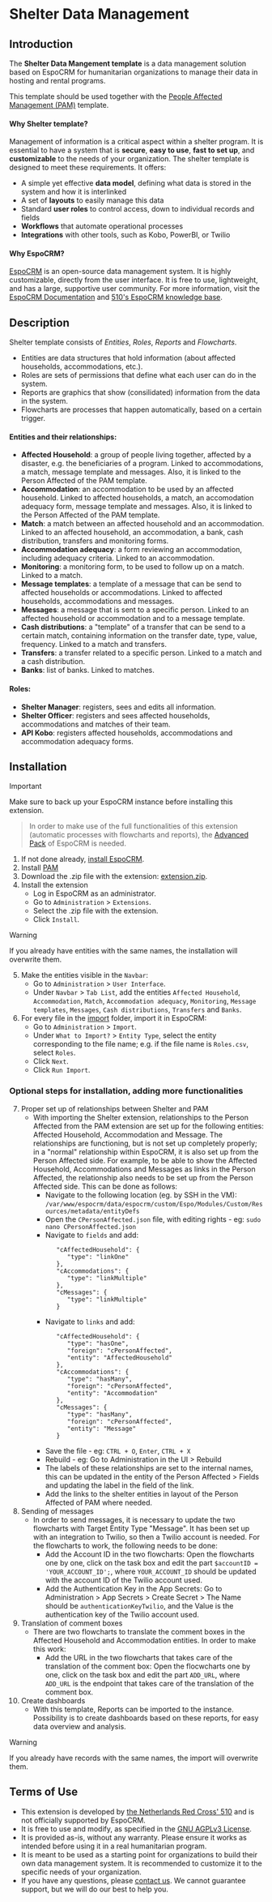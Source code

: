 # Shelter Data Management

## Introduction

The **Shelter Data Mangement template** is a data management solution based on EspoCRM for humanitarian organizations to manage their data in hosting and rental programs.

This template should be used together with the [People Affected Management (PAM)](https://github.com/rodekruis/espocrm-template-pam/tree/main) template.

#### Why Shelter template?
Management of information is a critical aspect within a shelter program. It is essential to have a system that is **secure**, **easy to use**, **fast to set up**, and **customizable** to the needs of your organization. The shelter template is designed to meet these requirements. It offers:
* A simple yet effective **data model**, defining what data is stored in the system and how it is interlinked​
* A set of **layouts** to easily manage this data​
* Standard **user roles** to control access, down to individual records and fields​
* **Workflows** that automate operational processes​
* **Integrations** with other tools, such as Kobo, PowerBI, or Twilio

#### Why EspoCRM?
[EspoCRM](https://www.espocrm.com/) is an open-source data management system. It is highly customizable, directly from the user interface. It is free to use, lightweight, and has a large, supportive user community. For more information, visit the [EspoCRM Documentation](https://docs.espocrm.com/) and [510's EspoCRM knowledge base](https://github.com/rodekruis/EspoCRM-knowledge-base/wiki).


## Description

Shelter template consists of _Entities_, _Roles_, _Reports_ and _Flowcharts_. 
* Entities are data structures that hold information (about affected households, accommodations, etc.).
* Roles are sets of permissions that define what each user can do in the system.
* Reports are graphics that show (consilidated) information from the data in the system.
* Flowcharts are processes that happen automatically, based on a certain trigger.

#### Entities and their relationships:
* **Affected Household**: a group of people living together, affected by a disaster, e.g. the beneficiaries of a program. Linked to accommodations, a match, message template and messages. Also, it is linked to the Person Affected of the PAM template.
* **Accommodation**: an accommodation to be used by an affected household. Linked to affected households, a match, an accomodation adequacy form, message template and messages. Also, it is linked to the Person Affected of the PAM template.
* **Match**: a match between an affected household and an accommodation. Linked to an affected household, an accommodation, a bank, cash distribution, transfers and monitoring forms.
* **Accommodation adequacy**: a form reviewing an accommodation, including adequacy criteria. Linked to an accommodation.
* **Monitoring**: a monitoring form, to be used to follow up on a match. Linked to a match.
* **Message templates**: a template of a message that can be send to affected households or accommodations. Linked to affected households, accommodations and messages.
* **Messages**: a message that is sent to a specific person. Linked to an affected household or accommodation and to a message template.
* **Cash distributions**: a "template" of a transfer that can be send to a certain match, containing information on the transfer date, type, value, frequency. Linked to a match and transfers.
* **Transfers**: a transfer related to a specific person. Linked to a match and a cash distribution.
* **Banks**: list of banks. Linked to matches.

#### Roles:
* **Shelter Manager**: registers, sees and edits all information.
* **Shelter Officer**: registers and sees affected households, accommodations and matches of their team.
* **API Kobo**: registers affected households, accommodations and accommodation adequacy forms.

## Installation

> [!IMPORTANT]  
> Make sure to back up your EspoCRM instance before installing this extension.

> In order to make use of the full functionalities of this extension (automatic processes with flowcharts and reports), the [Advanced Pack](https://www.espocrm.com/extensions/advanced-pack/) of EspoCRM is needed.

1. If not done already, [install EspoCRM](https://docs.espocrm.com/administration/installation/).
2. Install [PAM](https://github.com/rodekruis/espocrm-template-pam/tree/main)
3. Download the .zip file with the extension: [extension.zip](https://github.com/rodekruis/espocrm-template-shelter/raw/refs/heads/main/extension.zip).
4. Install the extension
    * Log in EspoCRM as an administrator.
    * Go to `Administration` > `Extensions`.
    * Select the .zip file with the extension.
    * Click `Install`.

> [!WARNING]  
> If you already have entities with the same names, the installation will overwrite them.
 
5. Make the entities visible in the `Navbar`:
    * Go to `Administration` > `User Interface`.
    * Under `Navbar` > `Tab List`, add the entities `Affected Household`, `Accommodation`, `Match`, `Accommodation adequacy`, `Monitoring`, `Message templates`, `Messages`, `Cash distributions`, `Transfers` and `Banks`.
6. For every file in the [import](/import) folder, import it in EspoCRM:
    * Go to `Administration` > `Import`.
    * Under `What to Import?` > `Entity Type`, select the entity corresponding to the file name; e.g. if the file name is `Roles.csv`, select `Roles`.
    * Click `Next`.
    * Click `Run Import`.
  
### Optional steps for installation, adding more functionalities
7. Proper set up of relationships between Shelter and PAM
    * With importing the Shelter extension, relationships to the Person Affected from the PAM extension are set up for the following entities: Affected Household, Accommodation and Message. The relationships are functioning, but is not set up completely properly; in a "normal" relationship within EspoCRM, it is also set up from the Person Affected side. For example, to be able to show the Affected Household, Accommodations and Messages as links in the Person Affected, the relationship also needs to be set up from the Person Affected side. This can be done as follows:
      * Navigate to the following location (eg. by SSH in the VM): `/var/www/espocrm/data/espocrm/custom/Espo/Modules/Custom/Resources/metadata/entityDefs`
      * Open the `CPersonAffected.json` file, with editing rights - eg: `sudo nano CPersonAffected.json`
      * Navigate to `fields` and add:
         ```
            "cAffectedHousehold": {
               "type": "linkOne"
            },
            "cAccommodations": {
               "type": "linkMultiple"
            },
            "cMessages": {
               "type": "linkMultiple"
            }
         ```
      * Navigate to `links` and add:
         ```
            "cAffectedHousehold": {
               "type": "hasOne",
               "foreign": "cPersonAffected",
               "entity": "AffectedHousehold"
            },
            "cAccommodations": {
               "type": "hasMany",
               "foreign": "cPersonAffected",
               "entity": "Accommodation"
            },
            "cMessages": {
               "type": "hasMany",
               "foreign": "cPersonAffected",
               "entity": "Message"
            }
         ```
      * Save the file - eg: `CTRL + O`, `Enter`, `CTRL + X`
      * Rebuild - eg: Go to Administration in the UI > Rebuild
      * The labels of these relationships are set to the internal names, this can be updated in the entity of the Person Affected > Fields and updating the label in the field of the link.
      * Add the links to the shelter entities in layout of the Person Affected of PAM where needed.
8. Sending of messages
    * In order to send messages, it is necessary to update the two flowcharts with Target Entity Type "Message". It has been set up with an integration to Twilio, so then a Twilio account is needed. For the flowcharts to work, the following needs to be done:
      * Add the Account ID in the two flowcharts: Open the flowcharts one by one, click on the task box and edit the part `$accountID = 'YOUR_ACCOUNT_ID';`, where `YOUR_ACCOUNT_ID` should be updated with the account ID of the Twilio account used.
      * Add the Authentication Key in the App Secrets: Go to Administration > App Secrets > Create Secret > The Name should be `authenticationKeyTwilio`, and the Value is the authentication key of the Twilio account used.
9. Translation of comment boxes
    * There are two flowcharts to translate the comment boxes in the Affected Household and Accommodation entities. In order to make this work:
      * Add the URL in the two flowcharts that takes care of the translation of the comment box: Open the flocwcharts one by one, click on the task box and edit the part `ADD_URL`, where `ADD_URL` is the endpoint that takes care of the translation of the comment box.
10. Create dashboards
    * With this template, Reports can be imported to the instance. Possibility is to create dashboards based on these reports, for easy data overview and analysis.

> [!WARNING]  
> If you already have records with the same names, the import will overwrite them.

## Terms of Use
* This extension is developed by [the Netherlands Red Cross' 510](https://www.510.global/) and is not officially supported by EspoCRM.
* It is free to use and modify, as specified in the [GNU AGPLv3 License](/LICENSE.md).
* It is provided as-is, without any warranty. Please ensure it works as intended before using it in a real humanitarian program.
* It is meant to be used as a starting point for organizations to build their own data management system. It is recommended to customize it to the specific needs of your organization.
* If you have any questions, please [contact us](https://www.510.global/contact/). We cannot guarantee support, but we will do our best to help you.
